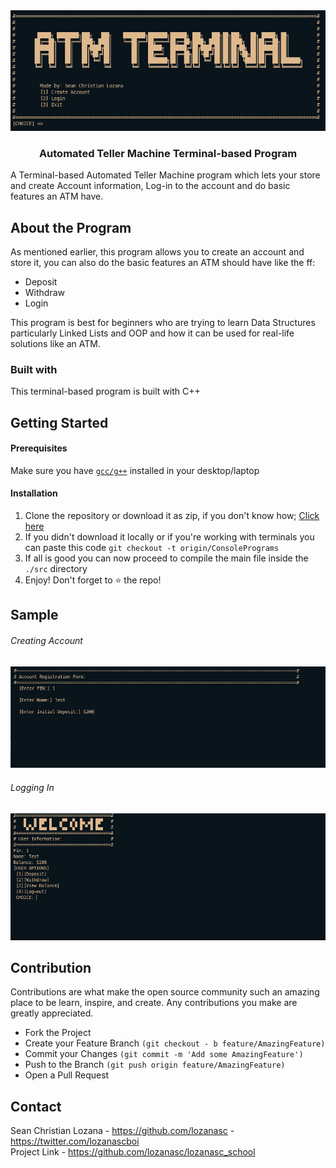 
<img src="assets/project_banner.png">
<br/>
<h3 align="center"> Automated Teller Machine Terminal-based Program
</h3>
A Terminal-based Automated Teller Machine program which lets your store and create Account information, Log-in to the account and do basic features an ATM have.

## About the Program
As mentioned earlier, this program allows you to create an account and store it, you can also do the basic features an ATM should have like the ff:
* Deposit
* Withdraw
* Login

This program is best for beginners who are trying to learn Data Structures particularly Linked Lists and OOP and how it can be used for real-life solutions like an ATM.

### Built with
This terminal-based program is built with C++

## Getting Started
#### Prerequisites
Make sure you have <a href="https://gcc.gnu.org/install/">`gcc/g++`</a> installed in your desktop/laptop
#### Installation
  1. Clone the repository or download it as zip, if you don't know how; <a href = "https://www.howtogeek.com/451360/how-to-clone-a-github-repository/">Click here</a>
  2. If you didn't download it locally or if you're working with terminals you can paste this code `git checkout -t origin/ConsolePrograms`
  3. If all is good you can now proceed to compile the main file inside the `./src` directory
  4. Enjoy! Don't forget to ⭐ the repo!

## Sample
###### Creating Account
<img src="assets/create_account.png">

###### Logging In
<img src="assets/logged_in.png">

## Contribution
Contributions are what make the open source community such an amazing place to be learn, inspire, and create. Any contributions you make are greatly appreciated.

* Fork the Project
* Create your Feature Branch `(git checkout - b feature/AmazingFeature)`
* Commit your Changes `(git commit -m 'Add some AmazingFeature')`
* Push to the Branch `(git push origin feature/AmazingFeature)`
* Open a Pull Request

## Contact
Sean Christian Lozana - https://github.com/lozanasc - https://twitter.com/lozanascboi  
Project Link - https://github.com/lozanasc/lozanasc_school
